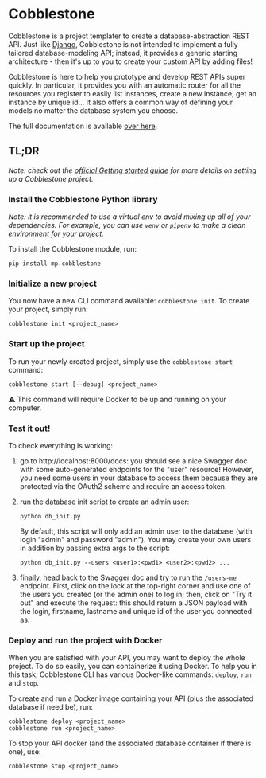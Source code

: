 # Cobblestone

Cobblestone is a project templater to create a database-abstraction REST API. Just like [Django](https://www.djangoproject.com/), Cobblestone is not intended to implement a fully tailored database-modeling API; instead, it provides a generic starting architecture - then it's up to you to create your custom API by adding files!

Cobblestone is here to help you prototype and develop REST APIs super quickly. In particular, it provides you with an automatic router for all the resources you register to easily list instances, create a new instance, get an instance by unique id… It also offers a common way of defining your models no matter the database system you choose.

The full documentation is available [over here](https://minapecheux.gitlab.io/cobblestone/).

## TL;DR

_Note: check out the [official Getting started guide](https://minapecheux.gitlab.io/cobblestone/docs/getting-started/) for more details on setting up a Cobblestone project._

### Install the Cobblestone Python library

*Note: it is recommended to use a virtual env to avoid mixing up all of your dependencies. For example, you can use `venv` or `pipenv` to make a clean environment for your project.*

To install the Cobblestone module, run:

```
pip install mp.cobblestone
```

### Initialize a new project

You now have a new CLI command available: `cobblestone init`. To create your project, simply run:

```
cobblestone init <project_name>
```

### Start up the project

To run your newly created project, simply use the `cobblestone start` command:

```
cobblestone start [--debug] <project_name>
```

⚠️ This command will require Docker to be up and running on your computer.

### Test it out!

To check everything is working:

1. go to http://localhost:8000/docs: you should see a nice Swagger doc with some auto-generated endpoints for the "user" resource! However, you need some users in your database to access them because they are protected via the OAuth2 scheme and require an access token.

2. run the database init script to create an admin user:

    ```
    python db_init.py
    ```

    By default, this script will only add an admin user to the database (with login "admin" and password "admin"). You may create your own users in addition by passing extra args to the script:

    ```
    python db_init.py --users <user1>:<pwd1> <user2>:<pwd2> ...
    ```

3. finally, head back to the Swagger doc and try to run the `/users-me` endpoint. First, click on the lock at the top-right corner and use one of the users you created (or the admin one) to log in; then, click on "Try it out" and execute the request: this should return a JSON payload with the login, firstname, lastname and unique id of the user you connected as.

### Deploy and run the project with Docker

When you are satisfied with your API, you may want to deploy the whole project. To do so easily, you can containerize it using Docker. To help you in this task, Cobblestone CLI has various Docker-like commands: `deploy`, `run` and `stop`.

To create and run a Docker image containing your API (plus the associated database if need be), run:

```
cobblestone deploy <project_name>
cobblestone run <project_name>
```

To stop your API docker (and the associated database container if there is one), use:

```
cobblestone stop <project_name>
```
